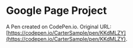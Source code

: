 # Google Page Project

A Pen created on CodePen.io. Original URL: [https://codepen.io/CarterSample/pen/KKdMLZY](https://codepen.io/CarterSample/pen/KKdMLZY).


